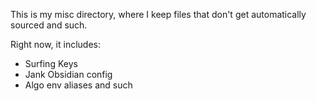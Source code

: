 This is my misc directory, where I keep files that don't get automatically sourced and such. 

Right now, it includes: 

- Surfing Keys
- Jank Obsidian config 
- Algo env aliases and such 
